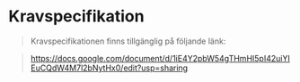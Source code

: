 Kravspecifikation
=================

> Kravspecifikationen finns tillgänglig på följande länk: 

> https://docs.google.com/document/d/1iE4Y2pbW54gTHmHI5pI42uiYIEuCQdW4M7l2bNytHx0/edit?usp=sharing

